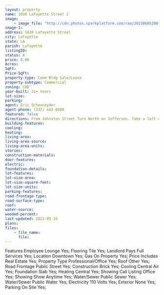 ```yaml
---
layout: property
name: 1030 Lafayette Street 2
image:
    - image_file: "http://cdn.photos.sparkplatform.com/raa/20230605200129404738000000.jpg"
image-1:
address: 1030 Lafayette Street
city: Lafayette
state: LA
parish: Lafayette
listingID: 
status: A
price: 0.00
Acres: 
SqFt: 
Price-SqFt: 
property-type: Comm Bldg Sale/Lease
property-subtype: Commercial
zoning: CBD
year-built: 21+ Years
lot-size: 
parking: 
agent: Eric Schexnayder
agent-phone: (337) 443-0880
featured: false
directions: From Johnston Street Turn North on Jefferson. Take a left on Convent. Building is on the corner of Lafayette Street.
building-features: 
cooling: 
heating: 
living-area: 
living-area-source: 
living-area-units: 
stories: 
construction-materials: 
door-features: 
electric: 
foundation-details: 
lot-features: 
lot-size-area: 
lot-size-square-feet: 
lot-size-units: 
parking-features: 
road-frontage-type: 
road-surface-type: 
roof: 
water-source: 
wooded-percent: 
last-updated: 2022-05-16
plans: 
files:
    - file_name:
      file:
---
```

Features	Employee Lounge	Yes;
Flooring	Tile	Yes;
Landlord Pays	Full Services	Yes;
Location	Downtown	Yes;
Gas	On Property	Yes;
Price Includes	Real Estate	Yes;
Property Type	Professional/Office	Yes;
Roof	Other	Yes;
Road Frontage	Public Street	Yes;
Construction	Brick	Yes;
Cooling	Central Air	Yes;
Foundation	Slab	Yes;
Heating	Central	Yes;
Showing	Call Listing Office	Yes;
Showing	Show Anytime	Yes;
Water/Sewer	Public Sewer	Yes;
Water/Sewer	Public Water	Yes;
Electricity	110 Volts	Yes;
Exterior	None	Yes;
Parking	On Site	Yes;

